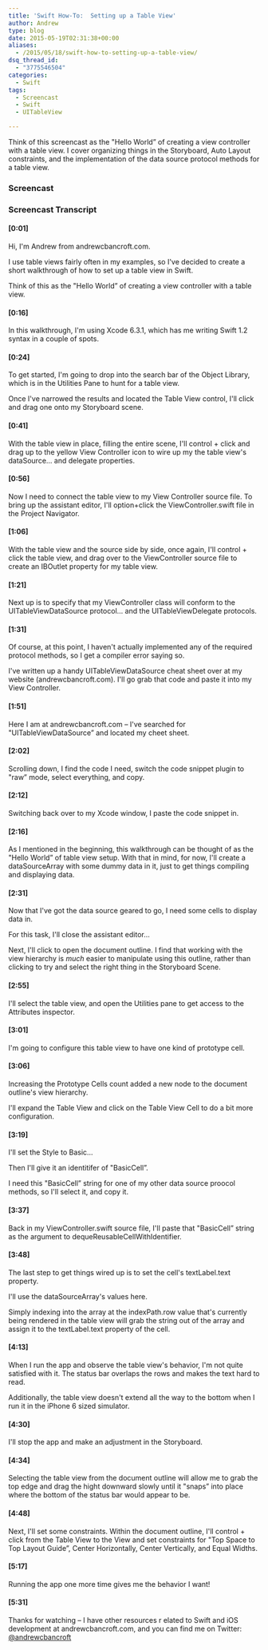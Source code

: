 ```yaml
---
title: 'Swift How-To:  Setting up a Table View'
author: Andrew
type: blog
date: 2015-05-19T02:31:38+00:00
aliases:
  - /2015/05/18/swift-how-to-setting-up-a-table-view/
dsq_thread_id:
  - "3775546504"
categories:
  - Swift
tags:
  - Screencast
  - Swift
  - UITableView

---
```

Think of this screencast as the "Hello World&#8221; of creating a view controller with a table view. I cover organizing things in the Storyboard, Auto Layout constraints, and the implementation of the data source protocol methods for a table view.

### Screencast



### Screencast Transcript

#### [0:01]

Hi, I'm Andrew from andrewcbancroft.com.

I use table views fairly often in my examples, so I've decided to create a short walkthrough of how to set up a table view in Swift.

Think of this as the "Hello World&#8221; of creating a view controller with a table view.

#### [0:16]

In this walkthrough, I'm using Xcode 6.3.1, which has me writing Swift 1.2 syntax in a couple of spots.

#### [0:24]

To get started, I'm going to drop into the search bar of the Object Library, which is in the Utilities Pane to hunt for a table view.

Once I've narrowed the results and located the Table View control, I'll click and drag one onto my Storyboard scene.

#### [0:41]

With the table view in place, filling the entire scene, I'll control + click and drag up to the yellow View Controller icon to wire up my the table view's dataSource&#8230; and delegate properties.

#### [0:56]

Now I need to connect the table view to my View Controller source file. To bring up the assistant editor, I'll option+click the ViewController.swift file in the Project Navigator.

#### [1:06]

With the table view and the source side by side, once again, I'll control + click the table view, and drag over to the ViewController source file to create an IBOutlet property for my table view.

#### [1:21]

Next up is to specify that my ViewController class will conform to the UITableViewDataSource protocol&#8230; and the UITableViewDelegate protocols.

#### [1:31]

Of course, at this point, I haven't actually implemented any of the required protocol methods, so I get a compiler error saying so.

I've written up a handy UITableViewDataSource cheat sheet over at my website (andrewcbancroft.com). I'll go grab that code and paste it into my View Controller.

#### [1:51]

Here I am at andrewcbancroft.com – I've searched for "UITableViewDataSource&#8221; and located my cheet sheet.

#### [2:02]

Scrolling down, I find the code I need, switch the code snippet plugin to "raw&#8221; mode, select everything, and copy.

#### [2:12]

Switching back over to my Xcode window, I paste the code snippet in.

#### [2:16]

As I mentioned in the beginning, this walkthrough can be thought of as the "Hello World&#8221; of table view setup. With that in mind, for now, I'll create a dataSourceArray with some dummy data in it, just to get things compiling and displaying data.

#### [2:31]

Now that I've got the data source geared to go, I need some cells to display data in.

For this task, I'll close the assistant editor&#8230;

Next, I'll click to open the document outline. I find that working with the view hierarchy is _much_ easier to manipulate using this outline, rather than clicking to try and select the right thing in the Storyboard Scene.

#### [2:55]

I'll select the table view, and open the Utilities pane to get access to the Attributes inspector.

#### [3:01]

I'm going to configure this table view to have one kind of prototype cell.

#### [3:06]

Increasing the Prototype Cells count added a new node to the document outline's view hierarchy.

I'll expand the Table View and click on the Table View Cell to do a bit more configuration.

#### [3:19]

I'll set the Style to Basic&#8230;

Then I'll give it an identitifer of "BasicCell&#8221;.

I need this "BasicCell&#8221; string for one of my other data source proocol methods, so I'll select it, and copy it.

#### [3:37]

Back in my ViewController.swift source file, I'll paste that "BasicCell&#8221; string as the argument to dequeReusableCellWithIdentifier.

#### [3:48]

The last step to get things wired up is to set the cell's textLabel.text property.

I'll use the dataSourceArray's values here.

Simply indexing into the array at the indexPath.row value that's currently being rendered in the table view will grab the string out of the array and assign it to the textLabel.text property of the cell.

#### [4:13]

When I run the app and observe the table view's behavior, I'm not quite satisfied with it. The status bar overlaps the rows and makes the text hard to read.

Additionally, the table view doesn't extend all the way to the bottom when I run it in the iPhone 6 sized simulator.

#### [4:30]

I'll stop the app and make an adjustment in the Storyboard.

#### [4:34]

Selecting the table view from the document outline will allow me to grab the top edge and drag the hight downward slowly until it "snaps&#8221; into place where the bottom of the status bar would appear to be.

#### [4:48]

Next, I'll set some constraints. Within the document outline, I'll control + click from the Table View to the View and set constraints for "Top Space to Top Layout Guide&#8221;, Center Horizontally, Center Vertically, and Equal Widths.

#### [5:17]

Running the app one more time gives me the behavior I want!

#### [5:31]

Thanks for watching – I have other resources r elated to Swift and iOS development at andrewcbancroft.com, and you can find me on Twitter: [@andrewcbancroft][1]

 [1]: https://twitter.com/andrewcbancroft